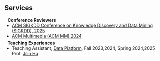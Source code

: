 ## Services

<h4 style="margin:0 10px 0;">Conference Reviewers</h4>

<ul style="margin:0 0 5px;">
  <li><a href="https://kdd2025.kdd.org/"><autocolor>ACM SIGKDD Conference on Knowledge Discovery and Data Mining (SIGKDD), 2025</autocolor></a></li>
  <li><a href="https://2024.acmmm.org/"><autocolor>ACM Multimedia (ACM MM) 2024</autocolor></a></li>
</ul>

<h4 style="margin:0 10px 0;">Teaching Experiences</h4>
<ul style="margin:0 0 5px;">
  <li>Teaching Assistant, <a href="https://github.com/hongfangao/Data_Platform"><autocolor>Data Platform</a>, Fall 2023,2024, Spring 2024,2025 Prof. <a href="https://hujilin1229.github.io"><autocolor>Jilin Hu</a></li>
</ul>

<!-- <h4 style="margin:0 10px 0;">Journal Reviewers</h4>

<ul style="margin:0 0 20px;">
  <li><a href="https://www.computer.org/csdl/journal/tp"><autocolor>IEEE Transactions on Pattern Analysis and Machine Intelligence (TPAMI)</autocolor></a></li>
  <li><a href="https://www.springer.com/journal/11263"><autocolor>International Journal of Computer Vision (IJCV)</autocolor></a></li>
</ul> -->